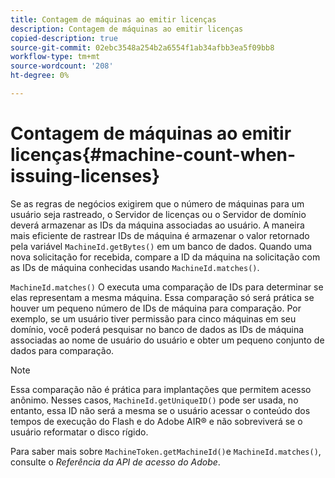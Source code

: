 ```yaml
---
title: Contagem de máquinas ao emitir licenças
description: Contagem de máquinas ao emitir licenças
copied-description: true
source-git-commit: 02ebc3548a254b2a6554f1ab34afbb3ea5f09bb8
workflow-type: tm+mt
source-wordcount: '208'
ht-degree: 0%

---
```


# Contagem de máquinas ao emitir licenças{#machine-count-when-issuing-licenses}

Se as regras de negócios exigirem que o número de máquinas para um usuário seja rastreado, o Servidor de licenças ou o Servidor de domínio deverá armazenar as IDs da máquina associadas ao usuário. A maneira mais eficiente de rastrear IDs de máquina é armazenar o valor retornado pela variável `MachineId.getBytes()` em um banco de dados. Quando uma nova solicitação for recebida, compare a ID da máquina na solicitação com as IDs de máquina conhecidas usando `MachineId.matches()`.

`MachineId.matches()` O executa uma comparação de IDs para determinar se elas representam a mesma máquina. Essa comparação só será prática se houver um pequeno número de IDs de máquina para comparação. Por exemplo, se um usuário tiver permissão para cinco máquinas em seu domínio, você poderá pesquisar no banco de dados as IDs de máquina associadas ao nome de usuário do usuário e obter um pequeno conjunto de dados para comparação.

>[!NOTE]
>
>Essa comparação não é prática para implantações que permitem acesso anônimo. Nesses casos, `MachineId.getUniqueID()` pode ser usada, no entanto, essa ID não será a mesma se o usuário acessar o conteúdo dos tempos de execução do Flash e do Adobe AIR® e não sobreviverá se o usuário reformatar o disco rígido.

Para saber mais sobre `MachineToken.getMachineId()`e `MachineId.matches()`, consulte o *Referência da API de acesso do Adobe*.
